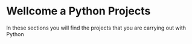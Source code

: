 # Wellcome a Python Projects
<p>In these sections you will find the projects that you are carrying out with Python</p>